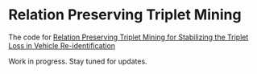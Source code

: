 # Relation Preserving Triplet Mining
  
The code for [Relation Preserving Triplet Mining for Stabilizing the Triplet Loss in Vehicle Re-identification](https://arxiv.org/pdf/2110.07933.pdf)


Work in progress. Stay tuned for updates.
